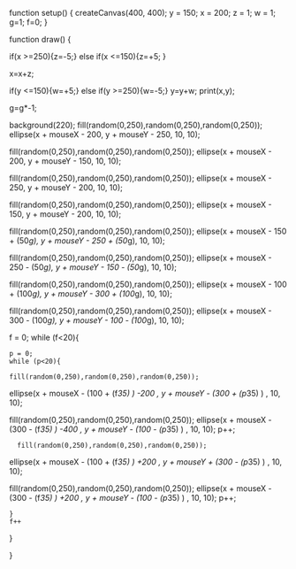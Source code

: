function setup() {
  createCanvas(400, 400);
  y = 150;
  x = 200;
  z = 1;
  w = 1;
  g=1;
  f=0;
}

function draw() {
  
  if(x >=250){z=-5;}
  else if(x <=150){z=+5; }
              
  x=x+z;
              
  if(y <=150){w=+5;}
  else if(y >=250){w=-5;}
  y=y+w;
  print(x,y);
  
  g=g*-1;
  
  background(220);
  fill(random(0,250),random(0,250),random(0,250));
  ellipse(x + mouseX - 200, y + mouseY - 250, 10, 10);
  
   fill(random(0,250),random(0,250),random(0,250));
  ellipse(x + mouseX - 200, y + mouseY - 150, 10, 10);
  
   fill(random(0,250),random(0,250),random(0,250));
  ellipse(x + mouseX - 250, y + mouseY - 200, 10, 10);
  
   fill(random(0,250),random(0,250),random(0,250));
  ellipse(x + mouseX - 150, y + mouseY - 200, 10, 10);
  
  fill(random(0,250),random(0,250),random(0,250));
  ellipse(x + mouseX - 150 + (50*g), y + mouseY - 250 + (50*g), 10, 10);
  
  fill(random(0,250),random(0,250),random(0,250));
  ellipse(x + mouseX - 250 - (50*g), y + mouseY - 150 - (50*g), 10, 10);
  
  
  
  fill(random(0,250),random(0,250),random(0,250));
  ellipse(x + mouseX - 100 + (100*g), y + mouseY - 300 + (100*g), 10, 10);
  
  fill(random(0,250),random(0,250),random(0,250));
  ellipse(x + mouseX - 300 - (100*g), y + mouseY - 100 - (100*g), 10, 10);
  
  f = 0;
  while (f<20){
    
    
    p = 0;
    while (p<20){
      
    fill(random(0,250),random(0,250),random(0,250));
  ellipse(x + mouseX - (100 + (f*35) ) -200 , y + mouseY - (300 + (p*35) ) , 10, 10);
  
  fill(random(0,250),random(0,250),random(0,250));
  ellipse(x + mouseX - (300 - (f*35) ) -400 , y + mouseY - (100 - (p*35) ) , 10, 10);
      p++;
      
      
      fill(random(0,250),random(0,250),random(0,250));
  ellipse(x + mouseX - (100 + (f*35) ) +200 , y + mouseY + (300 - (p*35) ) , 10, 10);
  
  fill(random(0,250),random(0,250),random(0,250));
  ellipse(x + mouseX - (300 - (f*35) ) +200 , y + mouseY - (100 - (p*35) ) , 10, 10);
      p++;
      
      
      
    }
    f++
  }
  
}
